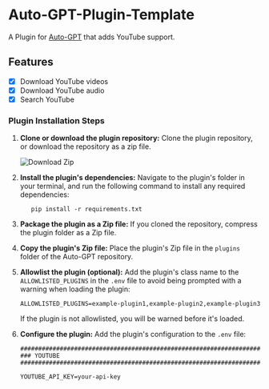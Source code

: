 # Auto-GPT-Plugin-Template
A Plugin for [Auto-GPT](https://github.com/Significant-Gravitas/Auto-GPT) that adds YouTube support.

## Features
- [x] Download YouTube videos
- [x] Download YouTube audio
- [x] Search YouTube

### Plugin Installation Steps

1. **Clone or download the plugin repository:**
   Clone the plugin repository, or download the repository as a zip file.
  
   ![Download Zip](https://i.imgur.com/dvGqLMX.png)

2. **Install the plugin's dependencies:**
   Navigate to the plugin's folder in your terminal, and run the following command to install any required dependencies:

   ``` shell
      pip install -r requirements.txt
   ```

3. **Package the plugin as a Zip file:**
   If you cloned the repository, compress the plugin folder as a Zip file.

4. **Copy the plugin's Zip file:**
   Place the plugin's Zip file in the `plugins` folder of the Auto-GPT repository.

5. **Allowlist the plugin (optional):**
   Add the plugin's class name to the `ALLOWLISTED_PLUGINS` in the `.env` file to avoid being prompted with a warning when loading the plugin:

   ``` shell
   ALLOWLISTED_PLUGINS=example-plugin1,example-plugin2,example-plugin3
   ```

   If the plugin is not allowlisted, you will be warned before it's loaded.

6. **Configure the plugin:**
   Add the plugin's configuration to the `.env` file:

   ``` shell
   ################################################################################
   ### YOUTUBE
   ################################################################################

   YOUTUBE_API_KEY=your-api-key
   ```
